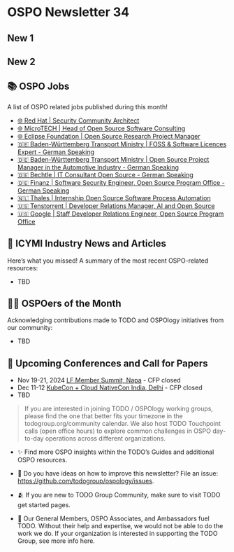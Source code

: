 # OSPO Newsletter 34

## New 1


## New 2



## 📚 OSPO Jobs

A list of OSPO related jobs published during this month!

- [🌐 Red Hat | Security Community Architect](https://www.linkedin.com/jobs/view/4031099677/)
- [🌐 MicroTECH | Head of Open Source Software Consulting](https://www.linkedin.com/jobs/view/4038568229)
- [🌐 Eclipse Foundation | Open Source Research Project Manager](https://eclipsefoundation.applytojob.com/apply/l3HaziHpN9/OpenSource-Research-Project-Manager)
- [🇩🇪 Baden-Württemberg Transport Ministry | FOSS & Software Licences Expert - German Speaking](https://e-mobil-bw-gmbh.jobs.personio.de/job/1791038)
- [🇩🇪 Baden-Württemberg Transport Ministry | Open Source Project Manager in the Automotive Industry - German Speaking](https://e-mobil-bw-gmbh.jobs.personio.de/job/1790933)
- [🇩🇪 Bechtle | IT Consultant Open Source - German Speaking](https://jobs.bechtle.com/job/Hamburg-IT-Consultant-Open-Source-%28wmd%29-20359/776684302/ )
- [🇩🇪 Finanz | Software Security Engineer, Open Source Program Office - German Speaking](https://www.monster.de/stellenangebot/software-security-engineer-open-source-management-m-w-d-hannover-niedersachsen--19c864f8-e429-4872-98e8-ce886f2d2360)
- [🇳🇱 Thales | Internship Open Source Software Process Automation](https://careers.thalesgroup.com/global/en/job/R0255631/Internship-graduation-assignment-HBO-WO-Open-Source-Software-Process-Automation)
- [🇺🇸 Tenstorrent | Developer Relations Manager, AI and Open Source](https://www.linkedin.com/jobs/view/4041211407/)
- [🇺🇸 Google | Staff Developer Relations Engineer, Open Source Program Office](https://www.google.com/about/careers/applications/jobs/results/90018264423244486-staff-developer-relations-engineer-open-source-programs)


## 📌 ICYMI Industry News and Articles
Here’s what you missed! A summary of the most recent OSPO-related resources:

- TBD

## 🙋‍♀️ OSPOers of the Month
Acknowledging contributions made to TODO and OSPOlogy initiatives from our community:

- TBD

## 📎 Upcoming Conferences and Call for Papers

- Nov 19-21, 2024 [LF Member Summit, Napa](https://events.linuxfoundation.org/lf-member-summit/) - CFP closed
- Dec 11-12 [KubeCon + Cloud NativeCon India, Delhi](https://events.linuxfoundation.org/kubecon-cloudnativecon-india/) - CFP closed
- TBD

> If you are interested in joining TODO / OSPOlogy working groups, please find the one that better fits your timezone in the todogroup.org/community calendar. We
also host TODO Touchpoint calls (open office hours) to explore common challenges in OSPO day-to-day operations across different organizations.

- ✨ Find more OSPO insights within the TODO’s Guides and additional OSPO resources.

- 🧐 Do you have ideas on how to improve this newsletter? File an issue: https://github.com/todogroup/ospology/issues.

- 🫂 If you are new to TODO Group Community, make sure to visit TODO get started pages.

- 💚 Our General Members, OSPO Associates, and Ambassadors fuel TODO. Without their help and expertise, we would not be able to do the work we do. If your organization is interested in supporting the TODO Group, see more info here.
